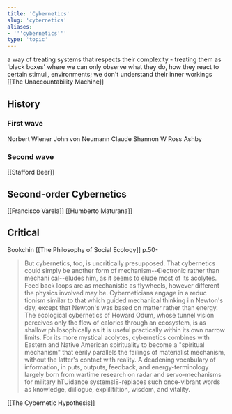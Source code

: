 ```yaml
---
title: 'Cybernetics'
slug: 'cybernetics'
aliases:
- '''cybernetics'''
type: 'topic'
---
```


a way of treating systems that respects their complexity - treating them as 'black boxes' where we can only observe what they do, how they react to certain stimuli, environments; we don't understand their inner workings
[[The Unaccountability Machine]]

## History
### First wave
Norbert Wiener
John von Neumann
Claude Shannon
W Ross Ashby
### Second wave
[[Stafford Beer]]


## Second-order Cybernetics
[[Francisco Varela]]
[[Humberto Maturana]]


## Critical
Bookchin [[The Philosophy of Social Ecology]] p.50-
>But cybernetics, too, is uncritically presupposed. That cybernetics could simply be another form of mechanism--€lectronic rather than mechani cal--eludes him, as it seems to elude most of its acolytes. Feed back loops are as mechanistic as flywheels, however different the physics involved may be. Cyberneticians engage in a reduc tionism similar to that which guided mechanical thinking i n Newton's day, except that Newton's was based on matter rather than energy. The ecological cybernetics of Howard Odum, whose tunnel vision perceives only the flow of calories through an ecosystem, is as shallow philosophically as it is useful practically within its own narrow limits. For its more mystical acolytes, cybernetics combines with Eastern and Native American spirituality to become a "spiritual mechanism" that eerily parallels the failings of materialist mechanism, without the latter's contact with reality. A deadening vocabulary of information, in puts, outputs, feedback, and energy-terminology largely born from wartime research on radar and servo-mechanisms for military hTUidance systemsl8-replaces such once-vibrant words as knowledge, diillogue, explilltiltion, wisdom, and vitality.


[[The Cybernetic Hypothesis]]
